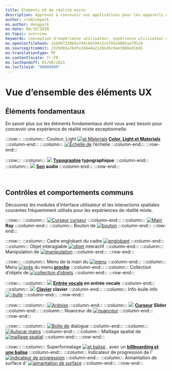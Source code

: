 ```yaml
---
title: Éléments UX de réalité mixte
description: Apprenez à concevoir vos applications pour les appareils de réalité mixte avec des éléments de base, des contrôles communs et des comportements.
author: cre8ivepark
ms.author: dongpark
ms.date: 06/19/2020
ms.topic: overview
keywords: Conception d’expérience utilisateur, expérience utilisateur mixte de réalité, expérience utilisateur, modèles d’application, contrôles, style, HoloLens, interaction, interaction spatiale, interface utilisateur spatiale, éléments UX, comportements, blocs de construction, typographie, couleur, casque de réalité mixte, casque de réalité mixte, casque de réalité virtuelle, HoloLens, MRTK, boîte à outils de réalité mixte
ms.openlocfilehash: a1b087230b5a744cb6194c5cb791e4085aa791c6
ms.sourcegitcommit: 2329db5a76dfe1b844e21291dbc8ee3888ed1b81
ms.translationtype: MT
ms.contentlocale: fr-FR
ms.lasthandoff: 01/08/2021
ms.locfileid: "98009699"
---
```

# <a name="ux-elements-overview"></a>Vue d’ensemble des éléments UX

## <a name="foundational-elements"></a>Éléments fondamentaux

En savoir plus sur les éléments fondamentaux dont vous avez besoin pour concevoir une expérience de réalité mixte exceptionnelle.

:::row:::
    :::column:::
       Couleur, Light [ ![ et Materials](images/640px-fragments.png)](color-light-and-materials.md) **[Color, Light et Materials](color-light-and-materials.md)**
    :::column-end:::
    :::column:::
       [ ![ Échelle de](images/volvo-cars-microsoft-hololens-experience01-640px.png)](scale.md) l’échelle **[](scale.md)**
    :::column-end:::
:::row-end:::

:::row:::
    :::column:::
       [ ![](images/typography-cover.png)](typography.md) **[Typographie](typography.md) typographique**
    :::column-end:::
    :::column:::
       [ ![](images/spatialaudio.png)](spatial-sound-design.md) **[Son](spatial-sound-design.md) audio**
    :::column-end:::
:::row-end:::

<br>

## <a name="common-controls-and-behaviors"></a>Contrôles et comportements communs

Découvrez les modules d’interface utilisateur et les interactions spatiales courantes fréquemment utilisés pour les expériences de réalité mixte.

:::row:::
    :::column:::
       [ ![ Curseur curseur](images/UX_Hero_Cursor.jpg)](cursors.md) **[](cursors.md)**
    :::column-end:::
    :::column:::
       [ ![ Main](images/UX_Hero_HandRay.jpg)](point-and-commit.md) **[](point-and-commit.md) Ray**
    :::column-end:::
    :::column:::
       Bouton de [ ![ bouton](images/UX_Hero_Button.jpg)](button.md) **[](button.md)**
    :::column-end:::
:::row-end:::

:::row:::
    :::column:::
       Cadre englobant du cadre [ ![ englobant](images/UX_Hero_BoundingBox.jpg)](app-bar-and-bounding-box.md) **[](app-bar-and-bounding-box.md)**
    :::column-end:::
    :::column:::
       Objet interagiable [ ![ objet](images/UX_Hero_Interactable.jpg)](interactable-object.md) interactif **[](interactable-object.md)**
    :::column-end:::
    :::column:::
       Manipulation de [ ![ manipulation](images/UX_Hero_Manipulation.jpg)](direct-manipulation.md) **[](direct-manipulation.md)**
    :::column-end:::
:::row-end:::

:::row:::
    :::column:::
       Menu de la main du [ ![ menu](images/UX_Hero_HandMenu.jpg)](hand-menu.md) **[](hand-menu.md)**
    :::column-end:::
    :::column:::
       Menu [ ![ près](images/UX_Hero_NearMenu.jpg)](near-menu.md) du menu **[proche](near-menu.md)**
    :::column-end:::
    :::column:::
       Collection d’objets de [ ![ collection d’objets](images/UX_Hero_ObjectCollection.jpg)](object-collection.md) **[](object-collection.md)**
    :::column-end:::
:::row-end:::

:::row:::
    :::column:::
       [ ![](images/UX_Hero_VoiceCommand.jpg)](voice-input.md) **[Entrée vocale](voice-input.md) en entrée vocale**
    :::column-end:::
    :::column:::
       [ ![](images/UX_Hero_Keyboard.jpg)](keyboard.md) **[Clavier](keyboard.md) clavier**
    :::column-end:::
    :::column:::
       Info-bulle info [ ![ -bulle](images/UX_Hero_Tooltip.jpg)](tooltip.md) **[](tooltip.md)**
    :::column-end:::
:::row-end:::

:::row:::
    :::column:::
       [ ![ Ardoise](images/UX_Hero_Slate.jpg)](slate.md) **[](slate.md)**
    :::column-end:::
    :::column:::
       [ ![](images/UX_Hero_Slider.jpg)](slider.md) **[Curseur](slider.md) Slider**
    :::column-end:::
    :::column:::
        Nuanceur de [ ![ nuanceur](images/UX_Hero_StandardShader.jpg)](shader.md) **[](shader.md)**
    :::column-end:::
:::row-end:::

:::row:::
    :::column:::
       [ ![ Boîte de](images/MRTK_UX_Dialog.jpg)](dialog-ui.md) dialogue **[](dialog-ui.md)**
    :::column-end:::
    :::column:::
       [ ![ Autocar mains](images/HandCoach/MRTK_handCoach.jpg)](hand-coach.md) **[](hand-coach.md)**
    :::column-end:::
    :::column:::
       Maillage spatial de [ ![ maillage spatial](images/MRTK_PulseShader_SpatialMesh.gif)](spatial-mesh-ux.md) **[](spatial-mesh-ux.md)**
    :::column-end:::
:::row-end:::

:::row:::
    :::column:::
        Superformatage [ ![ et balise](images/MRTK_TagAlong.gif)](billboarding-and-tag-along.md) , avec un **[billboarding et une balise](billboarding-and-tag-along.md)**
    :::column-end:::
    :::column:::
       Indicateur de progression de l' [ ![ indicateur de progression](images/MRTK_ProgressIndicator.gif)](progress.md) **[](progress.md)**
    :::column-end:::
    :::column:::
       Aimantation de surface d' [ ![ aimantation de surface](images/MRTK_SurfaceMagnetism.gif)](surface-magnetism.md) **[](surface-magnetism.md)**
    :::column-end:::
:::row-end:::

<br>
